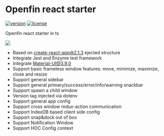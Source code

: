 # Openfin react starter
[![version][version-badge]][CHANGELOG] [![license][license-badge]][LICENSE]

Openfin react starter in ts

![](https://albertleigh.github.io/openfin-react-latest/img/screenshoot.gif)

* Based on create-react-app@2.1.3 ejected structure
* Integrate Jest and Enzyme test framework
* Integrate Material-UI@3.9.0
* Support basic frameless window features: move, minimize, maximize, close and resize
* Support general sidebar
* Support general primary/success/error/info/warning snackbar
* Support spawn a child window
* Version tag injected via dotenv
* Support general app config
* Support cross window redux-action communication
* Support IndexDB based client side config
* Support snap&dock out of box
* Support Notification Window
* Support HOC Config context

[LICENSE]: ./LICENSE.md
[CHANGELOG]: ./CHANGELOG.md

[version-badge]: https://img.shields.io/badge/version-0.35.40-blue.svg
[license-badge]: https://img.shields.io/badge/license-MIT-blue.svg